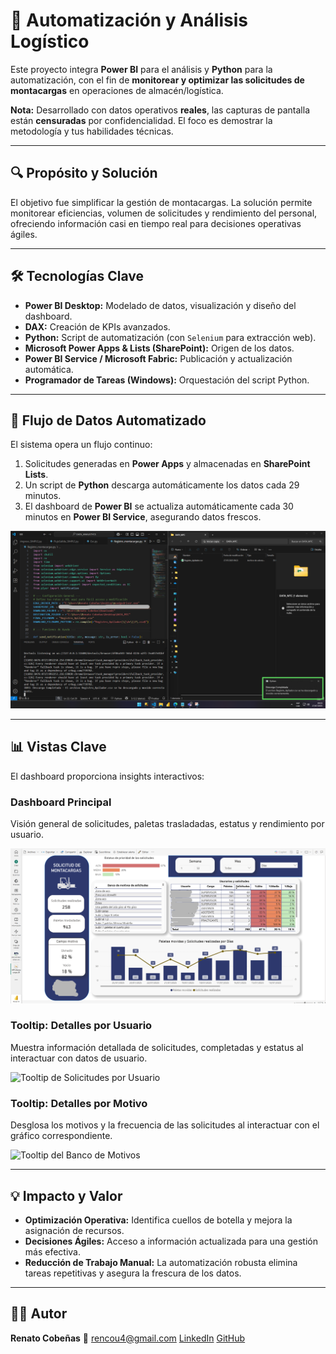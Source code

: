 # 🚚 Automatización y Análisis Logístico

Este proyecto integra **Power BI** para el análisis y **Python** para la automatización, con el fin de **monitorear y optimizar las solicitudes de montacargas** en operaciones de almacén/logística.

**Nota:** Desarrollado con datos operativos **reales**, las capturas de pantalla están **censuradas** por confidencialidad. El foco es demostrar la metodología y tus habilidades técnicas.

---

## 🔍 Propósito y Solución

El objetivo fue simplificar la gestión de montacargas. La solución permite monitorear eficiencias, volumen de solicitudes y rendimiento del personal, ofreciendo información casi en tiempo real para decisiones operativas ágiles.

---

## 🛠️ Tecnologías Clave

* **Power BI Desktop:** Modelado de datos, visualización y diseño del dashboard.
* **DAX:** Creación de KPIs avanzados.
* **Python:** Script de automatización (con `Selenium` para extracción web).
* **Microsoft Power Apps & Lists (SharePoint):** Origen de los datos.
* **Power BI Service / Microsoft Fabric:** Publicación y actualización automática.
* **Programador de Tareas (Windows):** Orquestación del script Python.

---

## 🚀 Flujo de Datos Automatizado

El sistema opera un flujo continuo:
1.  Solicitudes generadas en **Power Apps** y almacenadas en **SharePoint Lists**.
2.  Un script de **Python** descarga automáticamente los datos cada 29 minutos.
3.  El dashboard de **Power BI** se actualiza automáticamente cada 30 minutos en **Power BI Service**, asegurando datos frescos.

![Fragmento del Script Python de Automatización](./script_automatizacion_montacargas.jpg)

---

## 📊 Vistas Clave

El dashboard proporciona insights interactivos:

### Dashboard Principal

Visión general de solicitudes, paletas trasladadas, estatus y rendimiento por usuario.

![Dashboard de Solicitudes de Montacargas (Datos Censurados)](./dashboard_montacargas_general.png)

### Tooltip: Detalles por Usuario

Muestra información detallada de solicitudes, completadas y estatus al interactuar con datos de usuario.

![Tooltip de Solicitudes por Usuario](./Tool_tip_1.jpg)

### Tooltip: Detalles por Motivo

Desglosa los motivos y la frecuencia de las solicitudes al interactuar con el gráfico correspondiente.

![Tooltip del Banco de Motivos](./Tool_tip_2.jpg)

---

## 💡 Impacto y Valor

* **Optimización Operativa:** Identifica cuellos de botella y mejora la asignación de recursos.
* **Decisiones Ágiles:** Acceso a información actualizada para una gestión más efectiva.
* **Reducción de Trabajo Manual:** La automatización robusta elimina tareas repetitivas y asegura la frescura de los datos.

---

## 🧑‍💼 Autor

**Renato Cobeñas** 📧 rencou4@gmail.com
[LinkedIn](https://www.linkedin.com/in/tuusuario)
[GitHub](https://github.com/RenCoU4)

